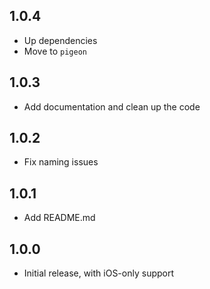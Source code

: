 ## 1.0.4

* Up dependencies
* Move to `pigeon`

## 1.0.3

* Add documentation and clean up the code

## 1.0.2

* Fix naming issues

## 1.0.1

* Add README.md

## 1.0.0

* Initial release, with iOS-only support
